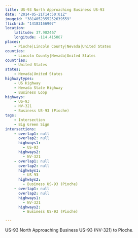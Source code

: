 ```yaml
---
title: US-93 North Approaching Business US-93
date: "2014-05-21T14:50:01Z"
imageid: "3814052355252639559"
flickrid: "14183166907"
location:
    latitude: 37.902467
    longitude: -114.415067
places:
    - Pioche|Lincoln County|Nevada|United States
counties:
    - Lincoln County|Nevada|United States
countries:
    - United States
states:
    - Nevada|United States
highwaytypes:
    - US Highway
    - Nevada State Highway
    - Business Loop
highways:
    - US-93
    - NV-321
    - Business US-93 (Pioche)
tags:
    - Intersection
    - Big Green Sign
intersections:
    - overlap1: null
      overlap2: null
      highways1:
        - US-93
      highways2:
        - NV-321
    - overlap1: null
      overlap2: null
      highways1:
        - US-93
      highways2:
        - Business US-93 (Pioche)
    - overlap1: null
      overlap2: null
      highways1:
        - NV-321
      highways2:
        - Business US-93 (Pioche)

---
```

US-93 North Approaching Business US-93 (NV-321) to Pioche.